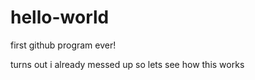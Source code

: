 # hello-world
first github program ever!




turns out i already messed up so lets see how this works

